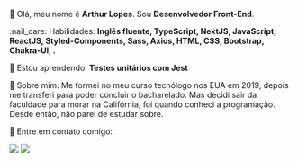 <p align="left">
  👋 Olá, meu nome é <strong>Arthur Lopes</strong>. Sou <strong>Desenvolvedor Front-End</strong>. 
</p>

<p align="left">
  :nail_care: Habilidades: <strong>Inglês fluente, TypeScript, NextJS, JavaScript, ReactJS, Styled-Components, Sass, Axios, HTML, CSS, Bootstrap, Chakra-UI, .</strong>
</p>

<p align="left">
  🌱 Estou aprendendo: <strong>Testes unitários com Jest</strong>
</p>

<p align="left"> 
  👀 Sobre mim: Me formei no meu curso tecnólogo nos EUA em 2019, depois me transferi para poder concluir o bacharelado. Mas decidi sair da faculdade para morar na Califórnia, foi quando conheci a programação. Desde então, não parei de estudar sobre.
</p>

<p align="left">
  💌 Entre em contato comigo:
</p>

<p align="left">
  <a href="mailto:arthurllopes10@gmail.com" alt="Gmail">
  <img src="https://img.shields.io/badge/-Gmail-c14438?style=for-the-badge&logo=Gmail&logoColor=white&link=mailto:arthurllopes10@gmail.com" /></a>
  
  <a href="https://www.linkedin.com/in/arthur-lopes-bb71391ab/" alt="Linkedin">
  <img src="https://img.shields.io/badge/-Linkedin-0e76a8?style=for-the-badge&logo=Linkedin&logoColor=white" /></a>
